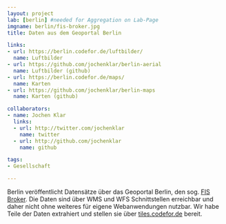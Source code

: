 ```yaml
---
layout: project
lab: [berlin] #needed for Aggregation on Lab-Page
imgname: berlin/fis-broker.jpg
title: Daten aus dem Geoportal Berlin

links:
- url: https://berlin.codefor.de/luftbilder/
  name: Luftbilder
- url: https://github.com/jochenklar/berlin-aerial
  name: Luftbilder (github)
- url: https://berlin.codefor.de/maps/
  name: Karten
- url: https://github.com/jochenklar/berlin-maps
  name: Karten (github)

collaborators:
- name: Jochen Klar
  links:
  - url: http://twitter.com/jochenklar
    name: twitter
  - url: http://github.com/jochenklar
    name: github

tags:
- Gesellschaft

---
```


Berlin veröffentlicht Datensätze über das Geoportal Berlin, den sog. [FIS Broker](https://fbinter.stadt-berlin.de/fb/index.jsp). Die Daten sind über WMS und WFS Schnittstellen erreichbar und daher nicht ohne weiteres für eigene Webanwendungen nutzbar. Wir habe Teile der Daten extrahiert und stellen sie über [tiles.codefor.de](https://tiles.codefor.de/) bereit.
